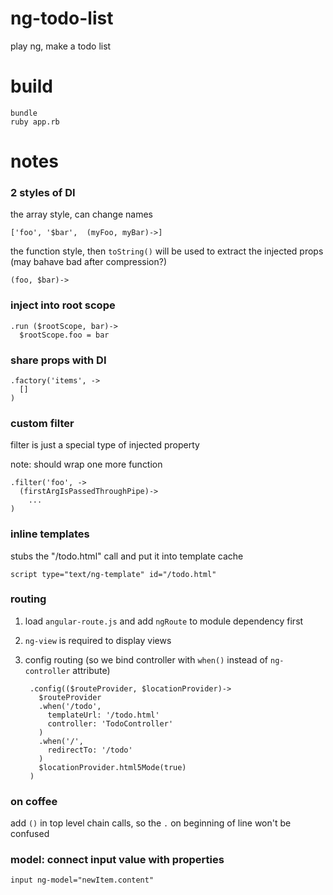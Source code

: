 # ng-todo-list

play ng, make a todo list

# build

    bundle
    ruby app.rb

# notes

### 2 styles of DI

the array style, can change names

    ['foo', '$bar',  (myFoo, myBar)->]

the function style, then `toString()` will be used to extract the injected props (may bahave bad after compression?)

    (foo, $bar)->

### inject into root scope

    .run ($rootScope, bar)->
      $rootScope.foo = bar

### share props with DI

    .factory('items', ->
      []
    )

### custom filter

filter is just a special type of injected property

note: should wrap one more function

    .filter('foo', ->
      (firstArgIsPassedThroughPipe)->
        ...
    )

### inline templates

stubs the "/todo.html" call and put it into template cache

    script type="text/ng-template" id="/todo.html"

### routing

1. load `angular-route.js` and add `ngRoute` to module dependency first

2. `ng-view` is required to display views

3. config routing (so we bind controller with `when()` instead of `ng-controller` attribute)

        .config(($routeProvider, $locationProvider)->
          $routeProvider
          .when('/todo',
            templateUrl: '/todo.html'
            controller: 'TodoController'
          )
          .when('/',
            redirectTo: '/todo'
          )
          $locationProvider.html5Mode(true)
        )

### on coffee

add `()` in top level chain calls, so the `.` on beginning of line won't be confused

### model: connect input value with properties

    input ng-model="newItem.content"
